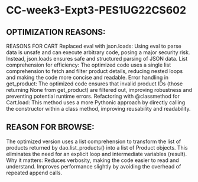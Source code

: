 # CC-week3-Expt3-PES1UG22CS602
## OPTIMIZATION REASONS:
REASONS FOR CART
Replaced eval with json.loads: Using eval to parse data is unsafe and can execute arbitrary code, posing a major security risk. Instead, json.loads ensures safe and structured parsing of JSON data.
List comprehension for efficiency: The optimized code uses a single list comprehension to fetch and filter product details, reducing nested loops and making the code more concise and readable.
Error handling in get_product: The optimized code ensures that invalid product IDs (those returning None from get_product) are filtered out, improving robustness and preventing potential runtime errors.
Refactoring with @classmethod for Cart.load: This method uses a more Pythonic approach by directly calling the constructor within a class method, improving reusability and readability.


## REASON FOR BROWSE:
The optimized version uses a list comprehension to transform the list of products returned by dao.list_products() into a list of Product objects. This eliminates the need for an explicit loop and intermediate variables (result).
Why it matters:
Reduces verbosity, making the code easier to read and understand.
Improves performance slightly by avoiding the overhead of repeated append calls.

